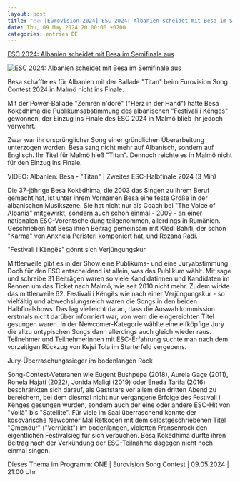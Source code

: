 ```yaml
---
layout: post
title: "🔥🔥 [Eurovision 2024] ESC 2024: Albanien scheidet mit Besa im Semifinale aus"
date: Thu, 09 May 2024 20:00:00 +0200
categories: entries DE
---
```

[ESC 2024: Albanien scheidet mit Besa im Semifinale aus](https://www.eurovision.de/teilnehmer/ESC-2024-Besa-scheidet-fuer-Albanien-im-Semifinale-aus,albanien870.html)

![ESC 2024: Albanien scheidet mit Besa im Semifinale aus](https://www.eurovision.de/news/albanien902_v-contentxl.jpg)

Besa schaffte es für Albanien mit der Ballade "Titan" beim Eurovision Song Contest 2024 in Malmö nicht ins Finale.

Mit der Power-Ballade "Zemrën n'dorë" ("Herz in der Hand") hatte Besa Kokëdhima die Publikumsabstimmung des albanischen "Festivali i Këngës" gewonnen, der Einzug ins Finale des ESC 2024 in Malmö blieb ihr jedoch verwehrt.

Zwar war ihr ursprünglicher Song einer gründlichen Überarbeitung unterzogen worden. Besa sang nicht mehr auf Albanisch, sondern auf Englisch. Ihr Titel für Malmö hieß "Titan". Dennoch reichte es in Malmö nicht für den Einzug ins Finale.

VIDEO: Albanien: Besa - "Titan" | Zweites ESC-Halbfinale 2024 (3 Min)

Die 37-jährige Besa Kokëdhima, die 2003 das Singen zu ihrem Beruf gemacht hat, ist unter ihrem Vornamen Besa eine feste Größe in der albanischen Musikszene. Sie hat nicht nur als Coach bei "The Voice of Albania" mitgewirkt, sondern auch schon einmal - 2009 - an einer nationalen ESC-Vorentscheidung teilgenommen, allerdings in Rumänien. Geschrieben hat Besa ihren Beitrag gemeinsam mit Kledi Bahiti, der schon "Karma" von Anxhela Peristeri komponiert hat, und Rozana Radi.

"Festivali i Këngës" gönnt sich Verjüngungskur

Mittlerweile gibt es in der Show eine Publikums- und eine Juryabstimmung. Doch für den ESC entscheidend ist allein, was das Publikum wählt. Mit sage und schreibe 31 Beiträgen waren so viele Kandidatinnen und Kandidaten im Rennen um das Ticket nach Malmö, wie seit 2010 nicht mehr. Zudem wirkte das mittlerweile 62. Festivali i Këngës wie nach einer Verjüngungskur - so vielfältig und abwechslungsreich waren die Songs in den beiden Halbfinalshows. Das lag vielleicht daran, dass die Auswahlkommission erstmals nicht darüber informiert war, von wem die eingereichten Titel gesungen waren. In der Newcomer-Kategorie wählte eine elfköpfige Jury die allzu untypischen Songs dann allerdings auch gleich wieder raus. Teilnehmer und Teilnehmerinnen mit ESC-Erfahrung suchte man nach dem vorzeitigen Rückzug von Kejsi Tola im Starterfeld vergebens.

Jury-Überraschungssieger im bodenlangen Rock

Song-Contest-Veteranen wie Eugent Bushpepa (2018), Aurela Gaçe (2011), Ronela Hajati (2022), Jonida Maliqi (2019) oder Eneda Tarifa (2016) beschränkten sich darauf, als Gaststars vor allem den dritten Abend zu bereichern, bei dem diesmal nicht nur vergangene Erfolge des Festivali i Kënges gesungen wurden, sondern auch der eine oder andere ESC-Hit von "Voilà" bis "Satellite". Für viele im Saal überraschend konnte der kosovarische Newcomer Mal Retkoceri mit dem selbstgeschriebenen Titel "Çmendur" ("Verrückt") im bodenlangen, violetten Fransenrock den eigentlichen Festivalsieg für sich verbuchen. Besa Kokëdhima durfte ihren Beitrag nach der Verkündung der ESC-Teilnahme dagegen nicht noch einmal singen.

Dieses Thema im Programm: ONE | Eurovision Song Contest | 09.05.2024 | 21:00 Uhr

